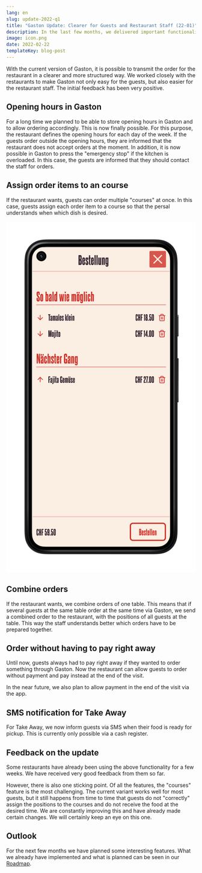 ```yaml
---
lang: en
slug: update-2022-q1
title: "Gaston Update: Clearer for Guests and Restaurant Staff (22-01)"
description: In the last few months, we delivered important functionality to make guest orders clearer for operators. In addition, it is now possible to inform the guests at Take Away via SMS when the order is ready.
image: icon.png
date: 2022-02-22
templateKey: blog-post
---
```


With the current version of Gaston, it is possible to transmit the order for the restaurant in a clearer and more structured way. We worked closely with the restaurants to make Gaston not only easy for the guests, but also easier for the restaurant staff. The initial feedback has been very positive.

## Opening hours in Gaston

For a long time we planned to be able to store opening hours in Gaston and to allow ordering accordingly. This is now finally possible. For this purpose, the restaurant defines the opening hours for each day of the week. If the guests order outside the opening hours, they are informed that the restaurant does not accept orders at the moment. In addition, it is now possible in Gaston to press the "emergency stop" if the kitchen is overloaded. In this case, the guests are informed that they should contact the staff for orders.

## Assign order items to an course

If the restaurant wants, guests can order multiple "courses" at once. In this case, guests assign each order item to a course so that the persal understands when which dish is desired.

![Assign order items to a course](courses.png)

## Combine orders

If the restaurant wants, we combine orders of one table. This means that if several guests at the same table order at the same time via Gaston, we send a combined order to the restaurant, with the positions of all guests at the table. This way the staff understands better which orders have to be prepared together.

## Order without having to pay right away

Until now, guests always had to pay right away if they wanted to order something through Gaston. Now the restaurant can allow guests to order without payment and pay instead at the end of the visit.

In the near future, we also plan to allow payment in the end of the visit via the app.

## SMS notification for Take Away  

For Take Away, we now inform guests via SMS when their food is ready for pickup. This is currently only possible via a cash register.

## Feedback on the update

Some restaurants have already been using the above functionality for a few weeks. We have received very good feedback from them so far.

However, there is also one sticking point. Of all the features, the "courses" feature is the most challenging. The current variant works well for most guests, but it still happens from time to time that guests do not "correctly" assign the positions to the courses and do not receive the food at the desired time. We are constantly improving this and have already made certain changes. We will certainly keep an eye on this one.

## Outlook

For the next few months we have planned some interesting features. What we already have implemented and what is planned can be seen in our [Roadmap](https://www.notion.so/gastonsolution/Roadmap-von-Gaston-6644875d1fba4fe58cacfbf15e1ace7e).

